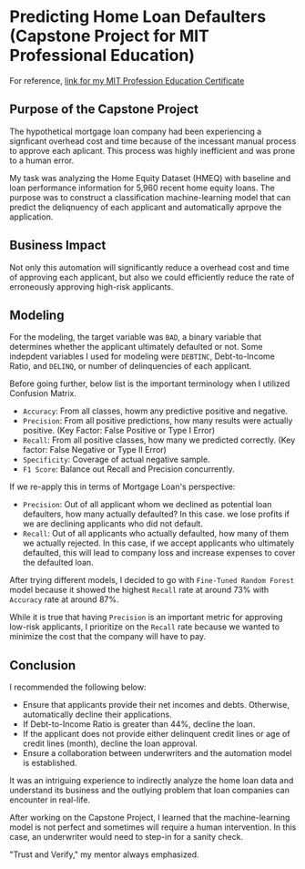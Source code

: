 # Predicting Home Loan Defaulters (Capstone Project for MIT Professional Education)
For reference, [link for my MIT Profession Education Certificate](https://www.credential.net/c5728bdb-3927-4881-b2d7-12a8d7f34d54)

## Purpose of the Capstone Project
The hypothetical mortgage loan company had been experiencing a signficant overhead cost and time because of the incessant manual process to approve each aplicant. This process was highly inefficient and was prone to a human error.

My task was analyzing the Home Equity Dataset (HMEQ) with baseline and loan performance information for 5,960 recent home equity loans.
The purpose was to construct a classification machine-learning model that can predict the deliqnuency of each applicant and automatically aprpove the application.

## Business Impact
Not only this automation will significantly reduce a overhead cost and time of approving each applicant, but also we could efficiently reduce the rate of erroneously approving high-risk applicants.

## Modeling
For the modeling, the target variable was `BAD`, a binary variable that determines whether the applicant ultimately defaulted or not.
Some indepdent variables I used for modeling were `DEBTINC`, Debt-to-Income Ratio, and `DELINQ`, or number of delinquencies of each applicant.

Before going further, below list is the important terminology when I utilized Confusion Matrix.

- `Accuracy`: From all classes, howm any predictive positive and negative.
- `Precision`: From all positive predictions, how many results were actually positive. (Key Factor: False Positive or Type I Error)
- `Recall`: From all positive classes, how many we predicted correctly. (Key factor: False Negative or Type II Error)
- `Specificity`: Coverage of actual negative sample.
- `F1 Score`: Balance out Recall and Precision concurrently.

If we re-apply this in terms of Mortgage Loan's perspective:
- `Precision`: Out of all applicant whom we declined as potential loan defaulters, how many actually defaulted? In this case. we lose profits if we are declining applicants who did not default.
- `Recall`: Out of all applicants who actually defaulted, how many of them we actually rejected. In this case, if we accept applicants who ultimately defaulted, this will lead to company loss and increase expenses to cover the defaulted loan.


After trying different models, I decided to go with `Fine-Tuned Random Forest` model because it showed the highest `Recall` rate at around 73% with `Accuracy` rate at around 87%.

While it is true that having `Precision` is an important metric for approving low-risk applicants, I prioritize on the `Recall` rate because we wanted to minimize the cost that the company will have to pay.

## Conclusion
I recommended the following below:
- Ensure that applicants provide their net incomes and debts. Otherwise, automatically decline their applications.
- If Debt-to-Income Ratio is greater than 44%, decline the loan.
- If the applicant does not provide either delinquent credit lines or age of credit lines (month), decline the loan approval.
- Ensure a collaboration between underwriters and the automation model is established.

It was an intriguing experience to indirectly analyze the home loan data and understand its business and the outlying problem that loan companies can encounter in real-life.

After working on the Capstone Project, I learned that the machine-learning model is not perfect and sometimes will require a human intervention. In this case, an underwriter would need to step-in for a sanity check.

"Trust and Verify," my mentor always emphasized.
